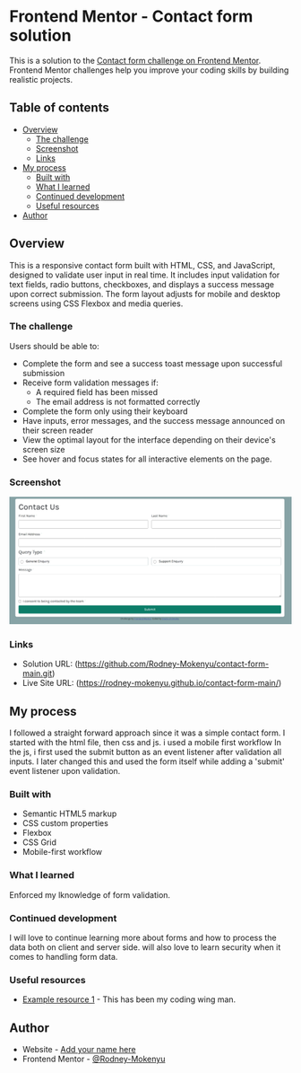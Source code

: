 # Frontend Mentor - Contact form solution

This is a solution to the [Contact form challenge on Frontend Mentor](https://www.frontendmentor.io/challenges/contact-form--G-hYlqKJj). Frontend Mentor challenges help you improve your coding skills by building realistic projects. 

## Table of contents

- [Overview](#overview)
  - [The challenge](#the-challenge)
  - [Screenshot](#screenshot)
  - [Links](#links)
- [My process](#my-process)
  - [Built with](#built-with)
  - [What I learned](#what-i-learned)
  - [Continued development](#continued-development)
  - [Useful resources](#useful-resources)
- [Author](#author)




## Overview
This is a responsive contact form built with HTML, CSS, and JavaScript, designed to validate user input in real time. It includes input validation for text fields, radio buttons, checkboxes, and displays a success message upon correct submission. The form layout adjusts for mobile and desktop screens using CSS Flexbox and media queries.
 
### The challenge

Users should be able to:

- Complete the form and see a success toast message upon successful submission
- Receive form validation messages if:
  - A required field has been missed
  - The email address is not formatted correctly
- Complete the form only using their keyboard
- Have inputs, error messages, and the success message announced on their screen reader
- View the optimal layout for the interface depending on their device's screen size
- See hover and focus states for all interactive elements on the page.


### Screenshot

![](design/screebshot.jpeg)



### Links

- Solution URL: (https://github.com/Rodney-Mokenyu/contact-form-main.git)
- Live Site URL: (https://rodney-mokenyu.github.io/contact-form-main/)

## My process
I followed a straight forward approach since it was a simple contact form.
I started with the html file, then css and js.
i used a mobile first workflow
In the js, i first used the submit button as an event listener after validation all inputs. I later changed this and used the form itself while adding a 'submit' event listener upon validation.
### Built with

- Semantic HTML5 markup
- CSS custom properties
- Flexbox
- CSS Grid
- Mobile-first workflow

### What I learned

Enforced my lknowledge of form validation.


### Continued development

I will love to continue learning more about forms and how to process the data both on client and server side. will also love to learn security when it comes to handling form data.


### Useful resources

- [Example resource 1](chatGPT.com) - This has been my coding wing man.

## Author

- Website - [Add your name here](https://github.com/Rodney-Mokenyu/Rodney-Mokenyu.github.io)
- Frontend Mentor - [@Rodney-Mokenyu](https://www.frontendmentor.io/profile/Rodney-Mokenyu)



